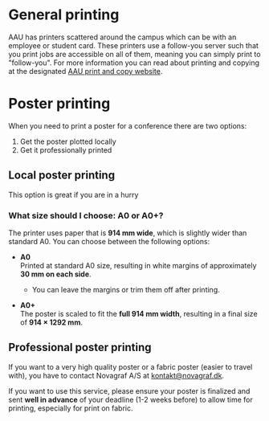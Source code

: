 # General printing
AAU has printers scattered around the campus which can be with an employee or student card.
These printers use a follow-you server such that you print jobs are accessible on all of them, meaning you can simply print to "follow-you".
For more information you can read about printing and copying at the designated [AAU print and copy website](https://www.en.its.aau.dk/instructions/printcopy).

# Poster printing
When you need to print a poster for a conference there are two options:

1. Get the poster plotted locally
2. Get it professionally printed


## Local poster printing
This option is great if you are in a hurry

### What size should I choose: A0 or A0+?

The printer uses paper that is **914 mm wide**, which is slightly wider than standard A0. You can choose between the following options:

- **A0**  
  Printed at standard A0 size, resulting in white margins of approximately **30 mm on each side**.  
  - You can leave the margins or trim them off after printing.

- **A0+**  
  The poster is scaled to fit the **full 914 mm width**, resulting in a final size of **914 × 1292 mm**.

## Professional poster printing
If you want to a very high quality poster or a fabric poster (easier to travel with), 
you have to contact Novagraf A/S at [kontakt@novagraf.dk](mailto:kontakt@novagraf.dk).

If you want to use this service, please ensure your poster is finalized and sent **well in advance** of your deadline (1-2 weeks before) to allow time for printing, especially for print on fabric.
